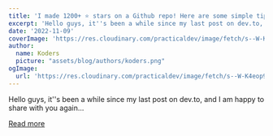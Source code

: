 ```yaml
---
title: 'I made 1200+ ⭐️ stars on a Github repo! Here are some simple tips that helped me!'
excerpt: 'Hello guys, it''s been a while since my last post on dev.to, and I am happy to share with you again...'
date: '2022-11-09'
coverImage: 'https://res.cloudinary.com/practicaldev/image/fetch/s--W-K4eop9--/c_imagga_scale,f_auto,fl_progressive,h_420,q_auto,w_1000/https://dev-to-uploads.s3.amazonaws.com/uploads/articles/k44voeff0g02quveuq8u.png'
author:
  name: Koders
  picture: "assets/blog/authors/koders.png"
ogImage:
  url: 'https://res.cloudinary.com/practicaldev/image/fetch/s--W-K4eop9--/c_imagga_scale,f_auto,fl_progressive,h_420,q_auto,w_1000/https://dev-to-uploads.s3.amazonaws.com/uploads/articles/k44voeff0g02quveuq8u.png'
---
```


Hello guys, it''s been a while since my last post on dev.to, and I am happy to share with you again...

[Read more](https://dev.to/fredy/i-made-1200-stars-on-a-github-repo-here-are-some-simple-tips-that-helped-me-4eom)
